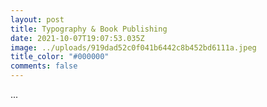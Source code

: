 ```yaml
---
layout: post
title: Typography & Book Publishing
date: 2021-10-07T19:07:53.035Z
image: ../uploads/919dad52c0f041b6442c8b452bd6111a.jpeg
title_color: "#000000"
comments: false
---
```

...
